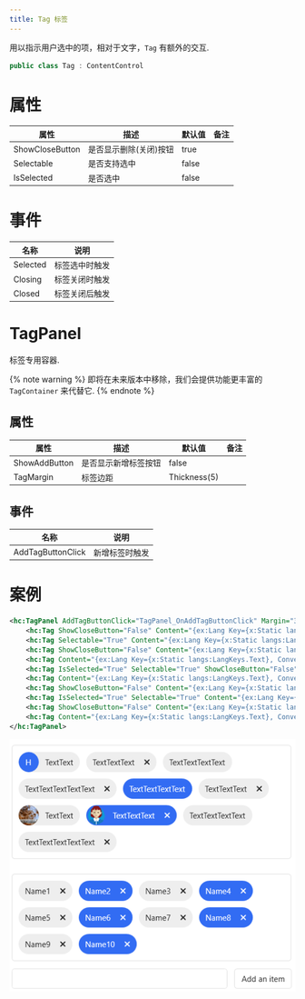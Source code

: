 ```yaml
---
title: Tag 标签
---
```


用以指示用户选中的项，相对于文字，`Tag` 有额外的交互.

```cs
public class Tag : ContentControl
```

# 属性

|属性|描述|默认值|备注|
|-|-|-|-|
|ShowCloseButton|是否显示删除(关闭)按钮|true||
|Selectable|是否支持选中|false||
|IsSelected|是否选中|false|||

# 事件

|名称|说明|
|-|-|
| Selected | 标签选中时触发 |
| Closing | 标签关闭时触发 |
| Closed | 标签关闭后触发 |

# TagPanel

标签专用容器.

{% note warning %}
即将在未来版本中移除，我们会提供功能更丰富的 `TagContainer` 来代替它.
{% endnote %}

## 属性

|属性|描述|默认值|备注|
|-|-|-|-|
|ShowAddButton|是否显示新增标签按钮|false||
|TagMargin|标签边距|Thickness(5)|||

## 事件

|名称|说明|
|-|-|
| AddTagButtonClick | 新增标签时触发 |

# 案例

```xml
<hc:TagPanel AddTagButtonClick="TagPanel_OnAddTagButtonClick" Margin="32" Orientation="Horizontal" MaxWidth="400" VerticalAlignment="Center" ShowAddButton="True">
    <hc:Tag ShowCloseButton="False" Content="{ex:Lang Key={x:Static langs:LangKeys.Text}, Converter={StaticResource StringRepeatConverter}, ConverterParameter=2}"/>
    <hc:Tag Selectable="True" Content="{ex:Lang Key={x:Static langs:LangKeys.Text}, Converter={StaticResource StringRepeatConverter}, ConverterParameter=3}"/>
    <hc:Tag ShowCloseButton="False" Content="{ex:Lang Key={x:Static langs:LangKeys.Text}, Converter={StaticResource StringRepeatConverter}, ConverterParameter=4}"/>
    <hc:Tag Content="{ex:Lang Key={x:Static langs:LangKeys.Text}, Converter={StaticResource StringRepeatConverter}, ConverterParameter=5}"/>
    <hc:Tag IsSelected="True" Selectable="True" ShowCloseButton="False" Content="{ex:Lang Key={x:Static langs:LangKeys.Text}, Converter={StaticResource StringRepeatConverter}, ConverterParameter=4}"/>
    <hc:Tag Content="{ex:Lang Key={x:Static langs:LangKeys.Text}, Converter={StaticResource StringRepeatConverter}, ConverterParameter=3}"/>
    <hc:Tag ShowCloseButton="False" Content="{ex:Lang Key={x:Static langs:LangKeys.Text}, Converter={StaticResource StringRepeatConverter}, ConverterParameter=2}"/>
    <hc:Tag IsSelected="True" Selectable="True" Content="{ex:Lang Key={x:Static langs:LangKeys.Text}, Converter={StaticResource StringRepeatConverter}, ConverterParameter=3}"/>
    <hc:Tag ShowCloseButton="False" Content="{ex:Lang Key={x:Static langs:LangKeys.Text}, Converter={StaticResource StringRepeatConverter}, ConverterParameter=4}"/>
    <hc:Tag Content="{ex:Lang Key={x:Static langs:LangKeys.Text}, Converter={StaticResource StringRepeatConverter}, ConverterParameter=5}"/>
</hc:TagPanel>  
```

![Tag](https://raw.githubusercontent.com/HandyOrg/HandyOrgResource/master/HandyControl/Resources/Tag.png)